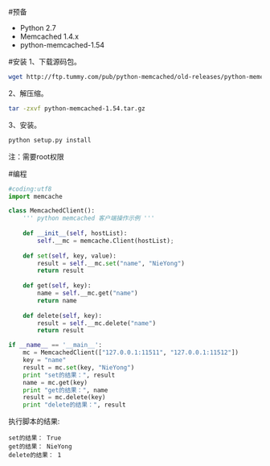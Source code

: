 #预备
* Python 2.7
* Memcached 1.4.x
* python-memcached-1.54

#安装
1、下载源码包。
```bash
wget http://ftp.tummy.com/pub/python-memcached/old-releases/python-memcached-1.54.tar.gz
```

2、解压缩。
```bash
tar -zxvf python-memcached-1.54.tar.gz
```

3、安装。
```bash
python setup.py install
```
注：需要root权限

#编程
```Python
#coding:utf8
import memcache

class MemcachedClient():
    ''' python memcached 客户端操作示例 '''
    
    def __init__(self, hostList):
        self.__mc = memcache.Client(hostList);
    
    def set(self, key, value):
        result = self.__mc.set("name", "NieYong")
        return result
    
    def get(self, key):
        name = self.__mc.get("name")
        return name
    
    def delete(self, key):
        result = self.__mc.delete("name")
        return result

if __name__ == '__main__':
    mc = MemcachedClient(["127.0.0.1:11511", "127.0.0.1:11512"])
    key = "name"
    result = mc.set(key, "NieYong")
    print "set的结果：", result
    name = mc.get(key)
    print "get的结果：", name
    result = mc.delete(key)
    print "delete的结果：", result
```

执行脚本的结果:
```
set的结果： True
get的结果： NieYong
delete的结果： 1
```

